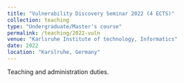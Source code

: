 ```yaml
---
title: "Vulnerability Discovery Seminar 2022 (4 ECTS)"
collection: teaching
type: "Undergraduate/Master's course"
permalink: /teaching/2022-vuln
venue: "Karlsruhe Institute of technology, Informatics"
date: 2022
location: "Karslruhe, Germany"
---
```


Teaching and administration duties.
